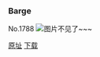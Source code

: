 ### Barge
No.1788
![图片不见了~~~](https://imgs.xkcd.com/comics/barge.png)

[原址](https://xkcd.com//1788) [下载](https://imgs.xkcd.com/comics/barge.png)

